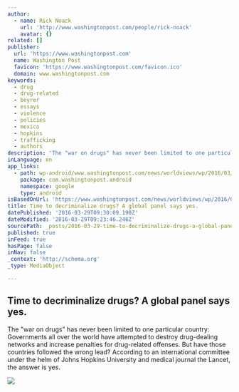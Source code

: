 ```yaml
---
author:
  - name: Rick Noack
    url: 'http://www.washingtonpost.com/people/rick-noack'
    avatar: {}
related: []
publisher:
  url: 'https://www.washingtonpost.com'
  name: Washington Post
  favicon: 'https://www.washingtonpost.com/favicon.ico'
  domain: www.washingtonpost.com
keywords:
  - drug
  - drug-related
  - beyrer
  - essays
  - violence
  - policies
  - mexico
  - hopkins
  - trafficking
  - authors
description: 'The "war on drugs" has never been limited to one particular country: Governments all over the world have attempted to destroy drug-dealing networks and increase penalties for drug-related offenses. But have those countries followed the wrong lead? According to an international committee under the helm of Johns Hopkins University and medical journal the Lancet, the answer is yes.'
inLanguage: en
app_links:
  - path: wp-android/www.washingtonpost.com/news/worldviews/wp/2016/03/28/time-to-decriminalize-drugs-a-global-panel-says-yes/
    package: com.washingtonpost.android
    namespace: google
    type: android
isBasedOnUrl: 'https://www.washingtonpost.com/news/worldviews/wp/2016/03/28/time-to-decriminalize-drugs-a-global-panel-says-yes/'
title: Time to decriminalize drugs? A global panel says yes.
datePublished: '2016-03-29T09:30:09.190Z'
dateModified: '2016-03-29T09:23:46.246Z'
sourcePath: _posts/2016-03-29-time-to-decriminalize-drugs-a-global-panel-says-yes.md
published: true
inFeed: true
hasPage: false
inNav: false
_context: 'http://schema.org'
_type: MediaObject

---
```

<article style=""><h1>Time to decriminalize drugs? A global panel says yes.</h1><p>The "war on drugs" has never been limited to one particular country: Governments all over the world have attempted to destroy drug-dealing networks and increase penalties for drug-related offenses. But have those countries followed the wrong lead? According to an international committee under the helm of Johns Hopkins University and medical journal the Lancet, the answer is yes.</p><img src="http://img.washingtonpost.com/rf/image_908w/2010-2019/WashingtonPost/2014/07/30/Foreign/Images/HONDURAS401406755887.jpg" /></article>
